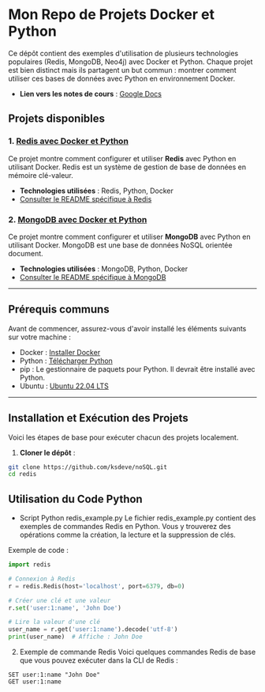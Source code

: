 # Mon Repo de Projets Docker et Python

Ce dépôt contient des exemples d'utilisation de plusieurs technologies populaires (Redis, MongoDB, Neo4j) avec Docker et Python. Chaque projet est bien distinct mais ils partagent un but commun : montrer comment utiliser ces bases de données avec Python en environnement Docker.

- **Lien vers les notes de cours** : [Google Docs](https://docs.google.com/document/d/1qaOQejrpY60PV4uGTpxFEucIaD8HRcpF4wXGcN3kItA/edit?usp=drive_link)

## Projets disponibles

### 1. [Redis avec Docker et Python](redis/README.md)
Ce projet montre comment configurer et utiliser **Redis** avec Python en utilisant Docker. Redis est un système de gestion de base de données en mémoire clé-valeur.

- **Technologies utilisées** : Redis, Python, Docker
- [Consulter le README spécifique à Redis](redis/README.md)

### 2. [MongoDB avec Docker et Python](mongodb/README.md)
Ce projet montre comment configurer et utiliser **MongoDB** avec Python en utilisant Docker. MongoDB est une base de données NoSQL orientée document.

- **Technologies utilisées** : MongoDB, Python, Docker
- [Consulter le README spécifique à MongoDB](mongodb/README.md)

<!-- ### 3. [Neo4j avec Docker et Python](neo4j/README.md)
Ce projet montre comment configurer et utiliser **Neo4j**, une base de données orientée graphes, avec Python en utilisant Docker.

- **Technologies utilisées** : Neo4j, Python, Docker
- [Consulter le README spécifique à Neo4j](neo4j/README.md) -->

---

## Prérequis communs
Avant de commencer, assurez-vous d'avoir installé les éléments suivants sur votre machine :

- Docker : [Installer Docker](https://www.docker.com/get-started/)
- Python : [Télécharger Python](https://www.python.org/downloads/)
- pip : Le gestionnaire de paquets pour Python. Il devrait être installé avec Python.
- Ubuntu : [Ubuntu 22.04 LTS](https://releases.ubuntu.com/jammy/)
---

## Installation et Exécution des Projets
Voici les étapes de base pour exécuter chacun des projets localement.

1. **Cloner le dépôt** :

```bash
git clone https://github.com/ksdeve/noSQL.git
cd redis
```

## Utilisation du Code Python
- Script Python redis_example.py
Le fichier redis_example.py contient des exemples de commandes Redis en Python. Vous y trouverez des opérations comme la création, la lecture et la suppression de clés.

Exemple de code :

```python
import redis

# Connexion à Redis
r = redis.Redis(host='localhost', port=6379, db=0)

# Créer une clé et une valeur
r.set('user:1:name', 'John Doe')

# Lire la valeur d'une clé
user_name = r.get('user:1:name').decode('utf-8')
print(user_name)  # Affiche : John Doe
```

2. Exemple de commande Redis
Voici quelques commandes Redis de base que vous pouvez exécuter dans la CLI de Redis :

```
SET user:1:name "John Doe"
GET user:1:name
```

